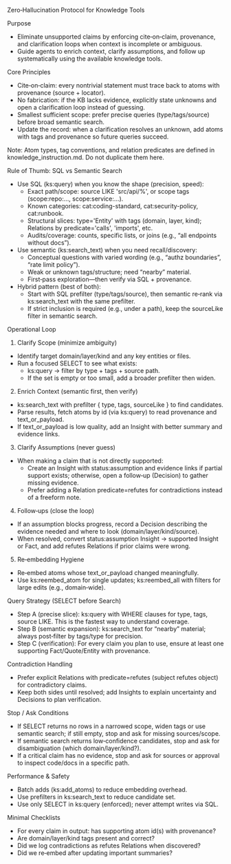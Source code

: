Zero‑Hallucination Protocol for Knowledge Tools

Purpose
- Eliminate unsupported claims by enforcing cite‑on‑claim, provenance, and clarification loops when context is incomplete or ambiguous.
- Guide agents to enrich context, clarify assumptions, and follow up systematically using the available knowledge tools.

Core Principles
- Cite‑on‑claim: every nontrivial statement must trace back to atoms with provenance (source + locator).
- No fabrication: if the KB lacks evidence, explicitly state unknowns and open a clarification loop instead of guessing.
- Smallest sufficient scope: prefer precise queries (type/tags/source) before broad semantic search.
- Update the record: when a clarification resolves an unknown, add atoms with tags and provenance so future queries succeed.

Note: Atom types, tag conventions, and relation predicates are defined in knowledge_instruction.md. Do not duplicate them here.

Rule of Thumb: SQL vs Semantic Search
- Use SQL (ks:query) when you know the shape (precision, speed):
  - Exact path/scope: source LIKE 'src/api/%', or scope tags (scope:repo:…, scope:service:…).
  - Known categories: cat:coding-standard, cat:security-policy, cat:runbook.
  - Structural slices: type='Entity' with tags (domain, layer, kind); Relations by predicate='calls', 'imports', etc.
  - Audits/coverage: counts, specific lists, or joins (e.g., “all endpoints without docs”).
- Use semantic (ks:search_text) when you need recall/discovery:
  - Conceptual questions with varied wording (e.g., “authz boundaries”, “rate limit policy”).
  - Weak or unknown tags/structure; need “nearby” material.
  - First‑pass exploration—then verify via SQL + provenance.
- Hybrid pattern (best of both):
  - Start with SQL prefilter (type/tags/source), then semantic re‑rank via ks:search_text with the same prefilter.
  - If strict inclusion is required (e.g., under a path), keep the sourceLike filter in semantic search.

Operational Loop
1) Clarify Scope (minimize ambiguity)
- Identify target domain/layer/kind and any key entities or files.
- Run a focused SELECT to see what exists:
  - ks:query → filter by type + tags + source path.
  - If the set is empty or too small, add a broader prefilter then widen.

2) Enrich Context (semantic first, then verify)
- ks:search_text with prefilter { type, tags, sourceLike } to find candidates.
- Parse results, fetch atoms by id (via ks:query) to read provenance and text_or_payload.
- If text_or_payload is low quality, add an Insight with better summary and evidence links.

3) Clarify Assumptions (never guess)
- When making a claim that is not directly supported:
  - Create an Insight with status:assumption and evidence links if partial support exists; otherwise, open a follow‑up (Decision) to gather missing evidence.
  - Prefer adding a Relation predicate=refutes for contradictions instead of a freeform note.

4) Follow‑ups (close the loop)
- If an assumption blocks progress, record a Decision describing the evidence needed and where to look (domain/layer/kind/source).
- When resolved, convert status:assumption Insight → supported Insight or Fact, and add refutes Relations if prior claims were wrong.

5) Re‑embedding Hygiene
- Re‑embed atoms whose text_or_payload changed meaningfully.
- Use ks:reembed_atom for single updates; ks:reembed_all with filters for large edits (e.g., domain‑wide).

Query Strategy (SELECT before Search)
- Step A (precise slice): ks:query with WHERE clauses for type, tags, source LIKE. This is the fastest way to understand coverage.
- Step B (semantic expansion): ks:search_text for “nearby” material; always post‑filter by tags/type for precision.
- Step C (verification): For every claim you plan to use, ensure at least one supporting Fact/Quote/Entity with provenance.

Contradiction Handling
- Prefer explicit Relations with predicate=refutes (subject refutes object) for contradictory claims.
- Keep both sides until resolved; add Insights to explain uncertainty and Decisions to plan verification.

Stop / Ask Conditions
- If SELECT returns no rows in a narrowed scope, widen tags or use semantic search; if still empty, stop and ask for missing sources/scope.
- If semantic search returns low‑confidence candidates, stop and ask for disambiguation (which domain/layer/kind?).
- If a critical claim has no evidence, stop and ask for sources or approval to inspect code/docs in a specific path.

Performance & Safety
- Batch adds (ks:add_atoms) to reduce embedding overhead.
- Use prefilters in ks:search_text to reduce candidate set.
- Use only SELECT in ks:query (enforced); never attempt writes via SQL.

Minimal Checklists
- For every claim in output: has supporting atom id(s) with provenance?
- Are domain/layer/kind tags present and correct?
- Did we log contradictions as refutes Relations when discovered?
- Did we re‑embed after updating important summaries?
